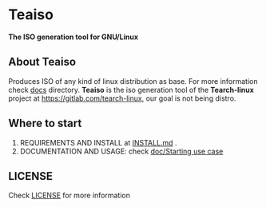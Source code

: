 Teaiso
======

**The ISO generation tool for GNU/Linux**

## About Teaiso

Produces ISO of any kind of linux distribution as base. For more information check [docs](docs) directory. **Teaiso** is the iso generation tool of the **Tearch-linux** project at https://gitlab.com/tearch-linux, our goal is not being distro.

## Where to start

1. REQUIREMENTS AND INSTALL at [INSTALL.md](INSTALL.md) .
2. DOCUMENTATION AND USAGE: check [doc/Starting use case](doc/starting-use-case.md)

## LICENSE

Check [LICENSE](LICENSE) for more information
